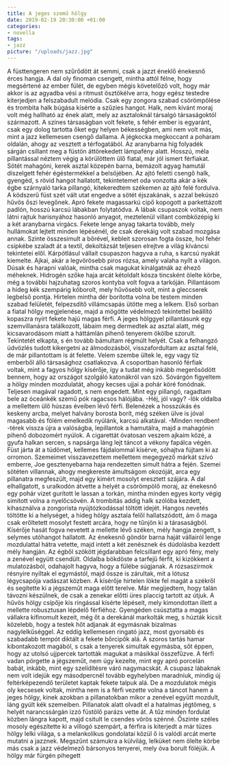 ```yaml
---
title: A jeges szemű hölgy
date: 2019-02-19 20:30:00 +01:00
categories:
- novella
tags:
- jazz
picture: "/uploads/jazz.jpg"
---
```


A füsttengeren nem szűrődött át semmi, csak a jazzt éneklő énekesnő érces hangja. A dal oly finoman csengett, mintha attól félne, hogy megsértené az ember fülét, de egyben mégis követelőző volt, hogy már akkor is az agyadba vési a ritmust ösztökélve arra, hogy egész testedre kiterjedjen a felszabadult melódia. Csak egy zongora szabad csörömpölése és trombita halk búgása kísérte a szűzies hangot. Halk, nem kívánt moraj volt még hallható az ének alatt, mely az asztaloknál társalgó társaságoktól származott. A színes társaságban volt fekete, s fehér ember is egyaránt, csak egy dolog tartotta őket egy helyen békességben, ami nem volt más, mint a jazz kellemesen csengő dallama.
A jégkocka megkoccant a poharam oldalán, ahogy az vesztett a térfogatából. Az aranybarna híg folyadék sárgán csillant meg a füstön áttörekedett lámpafény alatt. Hosszú, méla pillantással néztem végig a körülöttem ülő fiatal, már jól ismert férfiakat. Sötét mahagóni, kerek asztal közepén barna, bemázolt agyag hamutál díszelgett fehér égéstermékkel a belsöjében.
Az ajtó feletti csengő halk, gyengéd, s rövid hangot hallatott, tekintetemet oda vonzotta akár a kék égbe szárnyaló tarka pillangó, kitekeredtem székemen az ajtó felé fordulva. A ködszerű füst szét vált utat engedve a sötét éjszakának, s azzal bekúszó hűvös őszi levegőnek. Apró fekete magassarkú cipő kopogott a parkettázott padlón, hosszú karcsú lábakban folytatódva. A lábak csupaszok voltak, nem látni rajtuk harisnyához hasonló anyagot, meztelenül villant combközépig ki a két aranybarna virgács. Fekete lenge anyag takarta tovább, mely hullámokat lejtett minden lépésénél, de csak derekáig volt szabad mozgása annak. Szinte összesimult a bőrével, kebleit szorosan fogta össze, hol fehér csipkébe szaladt át a textil, dekoltázsát teljesen elrejtve a világ kíváncsi tekintetei elől. Kárpótlásul vállait csupaszon hagyva a ruha, s karcsú nyakát kiemelte. Ajkai, akár a legvörösebb piros rózsa, amely valaha nyílt a világon. Dúsak és harapni valóak, mintha csak magukat kínálgatnák az éhező méheknek. Hidrogén szőke haja arcát kétoldalt kósza tincsként ölelte körbe, még a további hajzuhatag szoros kontyba volt fogva a tarkóján. Pillantásom a hideg kék szempárig kóborolt, mely hűvösebb volt, mint a gleccserek legbelső pontja. Hirtelen mintha dér borította volna be testem minden szabad felületét, felpezsdítő villámcsapás ütötte meg a lelkem. Első sorban a fiatal hölgy megjelenése, majd a mögötte védelmező tekintettel beállító kopaszra nyírt fekete hajú magas férfi. 
A jeges hölggyel pillantásunk egy szemvillanásra találkozott, lábaim meg dermedtek az asztal alatt, még kicsavarodásom miatt a háttámlán pihenő tenyerem ökölbe szorult. Tekintetét elkapta, s én tovább bámultam régmúlt helyét. Csak a felhangzó üdvözlés tudott kikergetni az álmodozásból, visszafordultam az asztal felé, de már pillantottam is át felette. Velem szembe ültek le, egy vagy tíz emberből álló társasághoz csatlakozva. A csoportban hasonló férfiak voltak, mint a fagyos hölgy kísérője, így a tudat még inkább megerősödött bennem, hogy az országot szolgáló katonákról van szó. Sóvárgón figyeltem a hölgy minden mozdulatát, ahogy kecses ujjai a pohár köré fonódnak. Teljesen magával ragadott, s nem engedett. Mint egy pillangó, ragadtam bele az óceánkék szemű pók ragacsos hálójába. 
-Héj, jól vagy? -lök oldalba a mellettem ülő húszas éveiben lévő férfi. Belenézek a hosszúkás és keskeny arcba, melyet halvány borosta borít, még széken ülve is jóval magasabb és fölém emelkedik nyúlánk, karcsú alkatával.
-Minden rendben! -térek vissza újra a valóságba, lepillantok a hamutálra, majd a mahagónin pihenő dobozomért nyúlok. A cigarettát óvatosan veszem ajkaim közé, a gyufa halkan sercen, s napsárga láng lejt táncot a vékony fapálca végén. Füst járta át a tüdömet, kellemes fájdalommal kísérve, sóhajtva fújtam ki az orromon. Szemeimet visszavezettem mellettem megegyező márkát szívó emberre, Joe gesztenyebarna haja rendezetten simult hátra a fején. Szemei sötéten villannak, ahogy megkereste ámultságom okozóját, arca egy pillanatra megfeszült, majd egy kimért mosolyt eresztett szájára. 
A dal elhallgatott, s uralkodón átvette a helyét a csörömpölő moraj, az énekesnő egy pohár vizet gurított le lassan a torkán, mintha minden egyes korty végig simított volna a nyelőcsövén. A trombitás addig halk szólóba kezdett, kihasználva a zongorista nyújtózkodással töltött idejét. 
Hangos nevetés töltötte ki a helységet, a hideg hölgy asztala felől hallatszódott, ám ő maga csak erőltetett mosolyt festett arcára, hogy ne tűnjön ki a tárasaságból. Kísérője hasát fogva nevetett a mellette lévő széken, mély hangja zengett, s selymes utóhangot hallatott. 
Az énekesnő göndör barna haját vállairól lenge mozdulattal hátra vetette, majd intett a két zenésznek és dúdolásba kezdett mély hangján. Az égből szökött jégdarabban felcsillant egy apró fény, mely a zenével együtt csendült. Oldalba bökdöste a tarfejű férfit, ki kizökkent a mulatozásból, odahajolt hagyva, hogy a fülébe súgjanak. A rózsaszirmok résnyire nyíltak el egymástól, majd össze is zárultak, mit a lótusz légycsapója vadászat közben. A kísérője hirtelen lökte fel magát a székről és segítette ki a jégszeműt maga előtt terelve. Már megijedtem, hogy talán távozni készülnek, de csak a zenekar előtti üres placcig tartott az útjuk. A hűvös hölgy csípője kis ringással kísérte lépéseit, mely kimondottan illett a mellette robusztusan lépdelő férfiéhoz. Gyengéden csúsztatta a magas vállakra kifinomult kezeit, még őt a derekánál markolták meg, s húzták kicsit közelebb, hogy a testek hőt adjanak át egymásnak bizalmas nagylelkűséggel. 
Az eddig kellemesen ringató jazz, most gyorsabb és szabadabb tempót diktált a fekete bőrcipők alá. A szoros tartás hamar kibontakozott magából, s csak a tenyerek simultak egymásba, sőt éppen, hogy az utolsó ujjpercek tartották magukat a másikkal összefűzve. A férfi vadan pörgette a jégszeműt, nem úgy kezelte, mint egy apró porcelán babát, inkább, mint egy szelídítésre váró nagymacskát. A csupasz lábaknak nem volt idejük egy másodpercnél tovább egyhelyben maradniuk, mindig új feltérképezendő területet kaptak fekete talpuk alá. De a mozdulatok mégis oly kecsesek voltak, mintha nem is a férfi vezette volna a táncot hanem a jeges hölgy, kinek azokban a pillanatokban mikor a zenével együtt mozdult, láng gyúlt kék szemeiben. Pillanatok alatt olvadt el a hatalmas jégtömeg, s helyét narancssárgán izzó füstölő parázs vette át. A tűz minden fordulat közben lángra kapott, majd csitult le csendes vörös szénné. Őszinte széles mosoly egészítette ki a villogó szempárt, a férfira is kiterjedt a már tüzes hölgy lelki világa, s a melankolikus gondolatai közül ő is valódi arcát merte mutatni a jazznek. Megszűnt számukra a külvilág, lelküket nem ölelte körbe más csak a jazz védelmező bársonyos tenyerei, mely óva borult föléjük. A hölgy már fürgén pihegett
